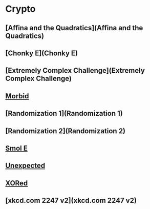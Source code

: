# Crypto

## [Affina and the Quadratics](Affina and the Quadratics)

## [Chonky E](Chonky E)

## [Extremely Complex Challenge](Extremely Complex Challenge)
	
## [Morbid](Morbid)

## [Randomization 1](Randomization 1)

## [Randomization 2](Randomization 2)

## <a href="/Smol E">Smol E</a>

## [Unexpected](Unexpected)

## [XORed](XORed)

## [xkcd.com 2247 v2](xkcd.com 2247 v2)
